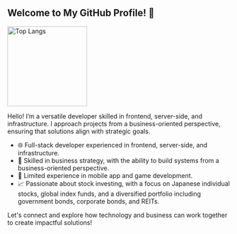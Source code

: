 ## Welcome to My GitHub Profile! 👋

<p align="left"> 
  <img alt="Top Langs" height="180px" src="https://github-readme-stats.vercel.app/api/top-langs/?username=Einherjar1632&layout=compact&show_icons=true" />
</p>

Hello! I’m a versatile developer skilled in frontend, server-side, and infrastructure. I approach projects from a business-oriented perspective, ensuring that solutions align with strategic goals.

- 🌐 Full-stack developer experienced in frontend, server-side, and infrastructure.
- 💼 Skilled in business strategy, with the ability to build systems from a business-oriented perspective.
- 📱 Limited experience in mobile app and game development.
- 📈 Passionate about stock investing, with a focus on Japanese individual stocks, global index funds, and a diversified portfolio including government bonds, corporate bonds, and REITs.

Let's connect and explore how technology and business can work together to create impactful solutions!

